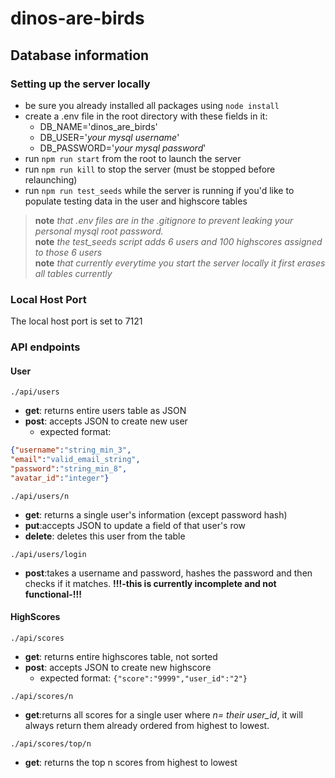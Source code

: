 # dinos-are-birds

## Database information
### Setting up the server locally
  - be sure you already installed all packages using `node install`
  - create a .env file in the root directory with these fields in it:
    - DB_NAME='dinos_are_birds'
    - DB_USER='*your mysql username*'
    - DB_PASSWORD='*your mysql password*'
  - run `npm run start` from the root to launch the server
  - run `npm run kill` to stop the server (must be stopped before relaunching)
  - run `npm run test_seeds` while the server is running if you'd like to populate testing data in the user and highscore tables  
  > **note** *that .env files are in the .gitignore to prevent leaking your personal mysql root password.*  
  > **note** *the test_seeds script adds 6 users and 100 highscores assigned to those 6 users*  
  > **note** *that currently everytime you start the server locally it first erases all tables currently*  

### Local Host Port
The local host port is set to 7121

### API endpoints


#### **User**
`./api/users`
- **get**: returns entire users table as JSON
- **post**: accepts JSON to create new user
  - expected format: 
```JSON
{"username":"string_min_3",
"email":"valid_email_string",
"password":"string_min_8",
"avatar_id":"integer"}
```
`./api/users/n`
- **get**: returns a single user's information (except password hash)
- **put**:accepts JSON to update a field of that user's row
- **delete**: deletes this user from the table

`./api/users/login`
- **post**:takes a username and password, hashes the password and then checks if it matches. **!!!-this is currently incomplete and not functional-!!!**



#### **HighScores**
`./api/scores`
- **get**: returns entire highscores table, not sorted  
- **post**: accepts JSON to create new highscore   
  - expected format: `{"score":"9999","user_id":"2"}`

`./api/scores/n`
- **get**:returns all scores for a single user where *n= their user_id*, it will always return them already ordered from highest to lowest.   


`./api/scores/top/n`
- **get**: returns the top n scores from highest to lowest